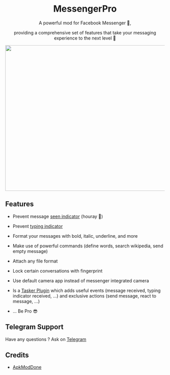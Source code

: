 ### 

<h1 align="center">MessengerPro</h1>
<p align="center">A powerful mod for Facebook Messenger 💬, 

<p align="center">providing a comprehensive set of features that take your messaging experience to the next level 🚀

<p align="center">
  <img width="760" height="460" src="https://i.ibb.co/HXpDKn3/photo-2024-01-21-10-17-53.jpg"
">
</p>

## Features

- Prevent message <ins>seen indicator</ins> (houray 🥳)

- Prevent <ins>typing indicator</ins>

- Format your messages with bold, italic, underline, and more

- Make use of powerful commands (define words, search wikipedia, send empty message)

- Attach any file format

- Lock certain conversations with fingerprint

- Use default camera app instead of messenger integrated camera

- Is a <ins>Tasker Plugin</ins> which adds useful events (message received, typing indicator received, ...) and exclusive actions (send message, react to message, ...)

- ... Be Pro 😎


## Telegram Support

Have any questions ? Ask on [Telegram](https://t.me/apkmoddone_chat)


## Credits

- [ApkModDone](https://www.apkmoddone.com/)
